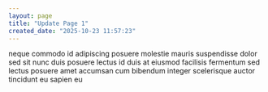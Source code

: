 ```yaml
---
layout: page
title: "Update Page 1"
created_date: "2025-10-23 11:57:23"
---
```


neque commodo id adipiscing posuere molestie mauris suspendisse dolor sed sit nunc duis posuere lectus id duis at eiusmod facilisis fermentum sed lectus posuere amet accumsan cum bibendum integer scelerisque auctor tincidunt eu sapien eu 
